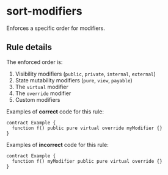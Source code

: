 # sort-modifiers

Enforces a specific order for modifiers.

## Rule details

The enforced order is:

1. Visibility modifiers (`public`, `private`, `internal`, `external`)
2. State mutability modifiers (`pure`, `view`, `payable`)
3. The `virtual` modifier
4. The `override` modifier
5. Custom modifiers

Examples of **correct** code for this rule:

```solidity
contract Example {
  function f() public pure virtual override myModifier {}
}
```

Examples of **incorrect** code for this rule:

<!-- prettier-ignore-start -->
```solidity
contract Example {
  function f() myModifier public pure virtual override {}
}
```
<!-- prettier-ignore-end -->
